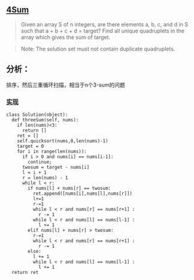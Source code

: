 ## [4Sum](https://leetcode.com/problems/4sum/#/description)

>Given an array S of n integers, are there elements a, b, c, and d in S such that a + b + c + d = target? Find all unique quadruplets in the array which gives the sum of target.

>Note: The solution set must not contain duplicate quadruplets.

## 分析：

排序，然后三重循环扫描，相当于n个3-sum的问题

### [实现](../sourcecode/4sum.py)
```
class Solution(object):
  def threeSum(self, nums):
    if len(nums)<3:
	  return []
	ret = []
	self.quicksort(nums,0,len(nums)-1)
	target = 0
	for i in range(len(nums)):
	  if i > 0 and nums[i] == nums[i-1]:
		continue;
	  twosum = target - nums[i]
	  l = i + 1
	  r = len(nums) - 1
	  while l < r:
		if nums[l] + nums[r] == twosum:
		  ret.append([nums[i],nums[l],nums[r]])
		  l+=1
		  r-=1
		  while l < r and nums[r] == nums[r+1] :
			r -= 1
		  while l < r and nums[l] == nums[l-1] :
			l += 1
		elif nums[l] + nums[r] > twosum:
		  r-=1
		  while l < r and nums[r] == nums[r+1] :
			r -= 1
		else:
		  l += 1
		  while l < r and nums[l] == nums[l-1] :
	        l += 1
  return ret
```


  
